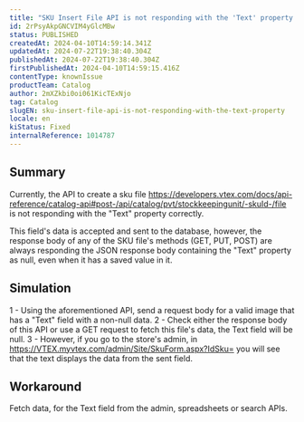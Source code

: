 ```yaml
---
title: "SKU Insert File API is not responding with the 'Text' property."
id: 2rPsyAkpGNCVIM4yGlcMBw
status: PUBLISHED
createdAt: 2024-04-10T14:59:14.341Z
updatedAt: 2024-07-22T19:38:40.304Z
publishedAt: 2024-07-22T19:38:40.304Z
firstPublishedAt: 2024-04-10T14:59:15.416Z
contentType: knownIssue
productTeam: Catalog
author: 2mXZkbi0oi061KicTExNjo
tag: Catalog
slugEN: sku-insert-file-api-is-not-responding-with-the-text-property
locale: en
kiStatus: Fixed
internalReference: 1014787
---
```


## Summary


Currently, the API to create a sku file https://developers.vtex.com/docs/api-reference/catalog-api#post-/api/catalog/pvt/stockkeepingunit/-skuId-/file is not responding with the "Text" property correctly.

This field's data is accepted and sent to the database, however, the response body of any of the SKU file's methods (GET, PUT, POST) are always responding the JSON response body containing the "Text" property as null, even when it has a saved value in it.


##

## Simulation


1 - Using the aforementioned API, send a request body for a valid image that has a "Text" field with a non-null data.
2 - Check either the response body of this API or use a GET request to fetch this file's data, the Text field will be null.
3 - However, if you go to the store's admin, in https://VTEX.myvtex.com/admin/Site/SkuForm.aspx?IdSku= you will see that the text displays the data from the sent field.


##

## Workaround


Fetch data, for the Text field from the admin, spreadsheets or search APIs.






